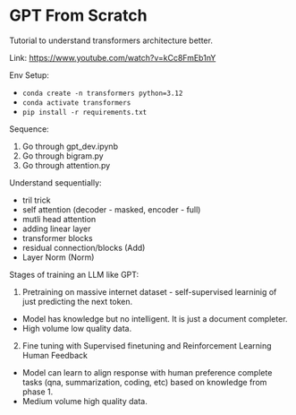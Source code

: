 # GPT From Scratch

Tutorial to understand transformers architecture better.

Link: https://www.youtube.com/watch?v=kCc8FmEb1nY

Env Setup:

- `conda create -n transformers python=3.12`
- `conda activate transformers`
- `pip install -r requirements.txt`

Sequence:

1. Go through gpt_dev.ipynb
2. Go through bigram.py
3. Go through attention.py

Understand sequentially:

- tril trick
- self attention (decoder - masked, encoder - full)
- mutli head attention
- adding linear layer
- transformer blocks
- residual connection/blocks (Add)
- Layer Norm (Norm)

Stages of training an LLM like GPT:

1. Pretraining on massive internet dataset - self-supervised learninig of just predicting the next token.

- Model has knowledge but no intelligent. It is just a document completer.
- High volume low quality data.

2. Fine tuning with Supervised finetuning and Reinforcement Learning Human Feedback

- Model can learn to align response with human preference complete tasks (qna, summarization, coding, etc) based on knowledge from phase 1.
- Medium volume high quality data.
